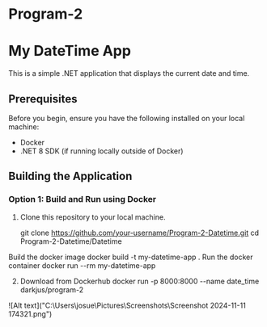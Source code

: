 # Program-2
# My DateTime App

This is a simple .NET application that displays the current date and time.

## Prerequisites

Before you begin, ensure you have the following installed on your local machine:

- Docker
- .NET 8 SDK (if running locally outside of Docker)

## Building the Application

### Option 1: Build and Run using Docker

1. Clone this repository to your local machine.
   
  
   git clone https://github.com/your-username/Program-2-Datetime.git
   cd Program-2-Datetime/Datetime
 
 Build the docker image
 docker build -t my-datetime-app .
  Run the docker container
  docker run --rm my-datetime-app

2. Download from Dockerhub
docker run -p 8000:8000 --name date_time darkjus/program-2

![Alt text]("C:\Users\josue\Pictures\Screenshots\Screenshot 2024-11-11 174321.png")
